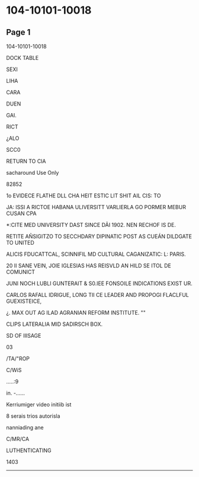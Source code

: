 # 104-10101-10018

## Page 1

104-10101-10018

DOCK TABLE

SEXI

LIHA

CARA

DUEN

GAI.

RICT

¿ALO

SCC0

RETURN TO CIA

sacharound Use Only

82852

1o EVIDECE FLATHE DLL CHA HEIT ESTIC LIT SHIT AIL CIS: TO

JA: ISSI A RICTOE HABANA ULIVERSITT VARLIERLA GO PORMER MEBUR CUSAN CPA

*:CITE MED UNIVERSITY DAST SINCE DÃI 1902. NEN RECHOF IS DE.

RETITE AÑSIGITZO TO SECCHDARY DIPINATIC POST AS CUEÁN DILDGATE TO UNITED

ALICIS FDUCATTCAL, SCINNIFIL MD CULTURAL CAGANIZATIC: L: PARIS.

20 II SANE VEIN, JOIE IGLESIAS HAS REISVLD AN HILD SE ITOL DE COMUNICT

JUNI NOCH LUBLI GUNTERAIT & S0.IEE FONSOILE INDICATIONS EXIST UR.

CARLOS RAFALL IDRIGUE, LONG TII CE LEADER AND PROPOGI FLACLFUL GUEXISTEICE,

¿. MAX OUT AG ILAD AGRANIAN REFORM INSTITUTE. ""

CLIPS LATERALIA MID SADIRSCH BOX.

SD OF IIISAGE

03

/TA/"ROP

C/WiS

.....:9

in. -......

Kerriumiger video initiib ist

8 serais trios autorisla

nanniading ane

C/MR/CA

LUTHENTICATING

1403

---

